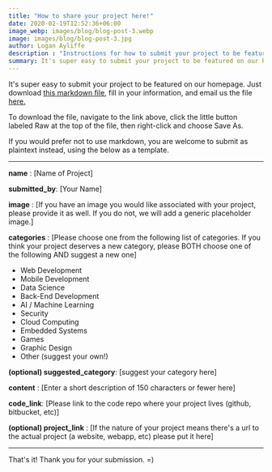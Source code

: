 ```yaml
---
title: "How to share your project here!"
date: 2020-02-19T12:52:36+06:00
image_webp: images/blog/blog-post-3.webp
image: images/blog/blog-post-3.jpg
author: Logan Ayliffe
description : "Instructions for how to submit your project to be featured here."
summary: It's super easy to submit your project to be featured on our homepage. Check out the instructions here.
---
```


It's super easy to submit your project to be featured on our homepage. Just download [this markdown file](https://github.com/CIT59x/project_submissions/blob/master/project-submission_template.md), fill in your information, and email us the file [here.](mailto:pennCIT59x@gmaillcom)

To download the file, navigate to the link above, click the little button labeled Raw at the top of the file, then right-click and choose Save As. 

If you would prefer not to use markdown, you are welcome to submit as plaintext instead, using the below as a template.

---

**name** : [Name of Project]

**submitted_by**: [Your Name]

**image** : [If you have an image you would like associated with your project, please provide it as well. If you do not, we will add a generic placeholder image.]

**categories** : [Please choose one from the following list of categories. If you think your project deserves a new category, please BOTH choose one of the following AND suggest a new one]

- Web Development
- Mobile Development
- Data Science
- Back-End Development
- AI / Machine Learning
- Security
- Cloud Computing
- Embedded Systems
- Games
- Graphic Design
- Other (suggest your own!)

**(optional) suggested_category**: [suggest your category here]


**content** : [Enter a short description of 150 characters or fewer here]

**code_link**: [Please link to the code repo where your project lives (github, bitbucket, etc)]

**(optional) project_link** : [If the nature of your project means there's a url to the actual project (a website, webapp, etc) please put it here]

---




That's it! Thank you for your submission. =)